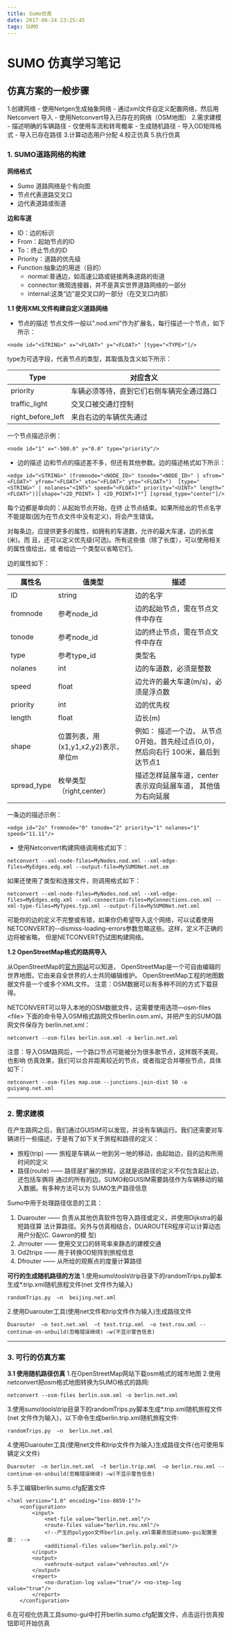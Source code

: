 ```yaml
---
title: Sumo仿真
date: 2017-06-24 23:25:45
tags: SUMO
---
```


# SUMO 仿真学习笔记
## 仿真方案的一般步骤
1.创建网络 
    - 使用Netgen生成抽象网络
    - 通过xml文件自定义配置网络，然后用Netconvert 导入
    - 使用Netconvert导入已存在的网络（OSM地图）
2.需求建模
    - 描述明确的车辆路径
    - 仅使用车流和转弯概率
    - 生成随机路径
    - 导入OD矩阵格式
    - 导入已存在路径
3.计算动态用户分配
4.校正仿真
5.执行仿真


<!-- more -->


### 1. SUMO道路网络的构建
**网络格式**
- Sumo 道路网络是个有向图
- 节点代表道路交叉口
- 边代表道路或街道

**边和车道**
- ID：边的标识
- From：起始节点的ID
- To：终止节点的ID
- Priority：道路的优先级
- Function:抽象边的用途（目的）
    - normal:普通边，如高速公路或链接两条道路的街道
    - connector:微观连接器，并不是真实世界道路网络的一部分
    - internal:这类“边”是交叉口的一部分（在交叉口内部）

**1.1 使用XML文件构建自定义道路网络**
* 节点的描述
节点文件一般以".nod.xml"作为扩展名，每行描述一个节点，如下所示：

```
<node id="<STRING>" x="<FLOAT>" y="<FLOAT>" [type="<TYPE>"]/> 
```

type为可选字段，代表节点的类型，其取值及含义如下所示：

Type| 对应含义
---|---
priority | 车辆必须等待，直到它们右侧车辆完全通过路口
traffic_light | 交叉口被交通灯控制
right_before_left | 来自右边的车辆优先通过

一个节点描述示例：
```
<node id="1" x="-500.0" y="0.0" type="priority"/>
```

* 边的描述
边和节点的描述差不多，但还有其他参数。边的描述格式如下所示：
```
<edge id="<STRING>" (fromnode="<NODE_ID>" tonode="<NODE_ID>" | xfrom="<FLOAT>" yfrom="<FLOAT>" xto="<FLOAT>" yto="<FLOAT>")  [type="<STRING>" | nolanes="<INT>" speed="<FLOAT>" priority="<UINT>" length="<FLOAT>")][shape="<2D_POINT> [ <2D_POINT>]*"] [spread_type="center"]/> 
```
每个边都是单向的：从起始节点开始，在终 止节点结束。如果所给出的节点名字不能提取(因为在节点文件中没有定义)，将会产生错误。
 
对每条边，应提供更多的属性，如拥有的车道数，允许的最大车速，边的长度(米)。而 且，还可以定义优先级(可选)。所有这些值（除了长度），可以使用相关的属性值给出，或 者给边一个类型以省略它们。

边的属性如下：

属性名 | 值类型 | 描述
--- | --- | ---
ID | string | 边的名字
fromnode | 参考node_id | 边的起始节点，需在节点文件中存在
tonode | 参考node_id | 边的终止节点，需在节点文件中存在
type | 参考type_id | 类型名
nolanes | int | 边的车道数，必须是整数
speed | float |边允许的最大车速(m/s)，必须是浮点数
priority | int | 边的优先权
length | float | 边长(m)
shape | 位置列表，用(x1,y1,x2,y2)表示，单位m | 例如：<edge id="e1" fromnode="0" tonode="1" shape="0,0 0,100"/> 描述一个边， 从节点0开始，首先经过点(0,0)，然后向右行 100米，最后到达节点1
spread_type | 枚举类型（right,center）| 描述怎样延展车道，center表示双向延展车道， 其他值为右向延展 

一条边的描述示例：
```
<edge id="2o" fromnode="0" tonode="2" priority="1" nolanes="1" speed="11.11"/> 
```
* 使用Netconvert构建网络调用格式如下：
```
netconvert --xml-node-files=MyNodes.nod.xml --xml-edge-files=MyEdges.edg.xml --output-file=MySUMONet.net.xm
```
如果还使用了类型和连接文件，则调用格式如下：
```
netconvert --xml-node-files=MyNodes.nod.xml --xml-edge-files=MyEdges.edg.xml --xml-connection-files=MyConnections.con.xml --xml-type-files=MyTypes.typ.xml --output-file=MySUMONet.net.xml 
```
可能你的边的定义不完整或有错，如果你仍希望导入这个网络，可以试着使用 NETCONVERT的--dismiss-loading-errors参数忽略这些。这样，定义不正确的边将被省略， 但是NETCONVERT仍试图构建网络。

**1.2 OpenStreetMap格式的路网导入**

从OpenStreetMap的[官方网站](http://www.openstreetmap.org/)可以知道， OpenStreetMap是一个可自由编辑的世界地图，它由来自全世界的人士共同编辑维护。 OpenStreetMap工程的地图数据文件是一个或多个XML文件。 注意：OSM数据可以有多种不同的方式下载获得。

NETCONVERT可以导入本地的OSM数据文件，这需要使用选项—osm-files \<file> 下面的命令导入OSM格式路网文件berlin.osm.xml，并把产生的SUMO路网文件保存为 berlin.net.xml：
```
netconvert --osm-files berlin.osm.xml -o berlin.net.xml 
```
注意：导入OSM路网后，一个路口节点可能被分为很多歌节点，这样既不美观，也影响 仿真效果，我们可以合并距离较近的节点，或者指定合并哪些节点，具体如下： 
 ```
netconvert --osm-files map.osm --junctions.join-dist 50 -o guiyang.net.xml 
 ```
 ---

### 2. 需求建模
 在产生路网之后，我们通过GUISIM可以发现，并没有车辆运行。我们还需要对车辆进行一些描述，于是有了如下关于旅程和路径的定义：
 - 旅程(trip) —— 旅程是车辆从一地到另一地的移动，由起始边，目的边和所用时间的定义 
 - 路径(route) —— 路径是扩展的旅程，这就是说路径的定义不仅包含起止边，还包括车俩将 通过的所有的边。SUMO和GUISIM需要路径作为车辆移动的输入数据。有多种方法可以为 SUMO生产路径信息

Sumo中用于处理路径信息的工具：
1. Duarouter —— 负责从其他仿真软件包导入路径或定义，并使用Dijkstra的最短路径算 法计算路径。另外与仿真相结合，DUAROUTER程序可以计算动态用户分配(C. Gawron的模 型)
2. Jtrrouter —— 使用交叉口的转弯率来静态的建模交通
3. Od2trips —— 用于转换OD矩阵到旅程信息
4. Dfrouter —— 从所给的观察点的度量计算路径

**可行的生成随机路径的方法**
1.使用sumo\tools\trip目录下的randomTrips.py脚本生成*.trip.xml随机旅程文件(net 文件作为输入)
```
randomTrips.py  –n  beijing.net.xml 
```
2.使用Duarouter工具(使用net文件和trip文件作为输入)生成路径文件 
```
Duarouter  –n test.net.xml  –t test.trip.xml  –o test.rou.xml --continue-on-unbuild(忽略错误继续) –w(不显示警告信息) 
```
---
### 3. 可行的仿真方案
**3.1  使用随机路径仿真**
1.在OpenStreetMap网站下载osm格式的城市地图
2.使用netconvert把osm格式地图转换为SUMO格式的路网:
```
netconvert --osm-files berlin.osm.xml -o berlin.net.xml
```
3.使用sumo\tools\trip目录下的randomTrips.py脚本生成*.trip.xml随机旅程文件(net 文件作为输入)，以下命令生成berlin.trip.xml随机旅程文件:
```
randomTrips.py  –n  berlin.net.xml 
```
4.使用Duarouter工具(使用net文件和trip文件作为输入)生成路径文件(也可使用车 辆定义文件) 
```
Duarouter  –n berlin.net.xml  –t berlin.trip.xml  –o berlin.rou.xml --continue-on-unbuild(忽略错误继续) –w(不显示警告信息) 
```
5.手工编辑berlin.sumo.cfg配置文件 
```
<?xml version="1.0" encoding="iso-8859-1"?>
    <configuration>
        <input>
            <net-file value="berlin.net.xml"/>
            <route-files value="berlin.rou.xml"/>
            <!--产生的polygon文件berlin.poly.xml需要添加进sumo-gui配置里面： -->
            <additional-files value="berlin.poly.xml"/>
        </input>
        <output>
            <vehroute-output value="vehroutes.xml"/>
        </output> 
        <report>
            <no-duration-log value="true"/> <no-step-log value="true"/>
        </report>
    </configuration>
```
6.在可视化仿真工具sumo-gui中打开berlin.sumo.cfg配置文件，点击运行仿真按钮即可开始仿真
